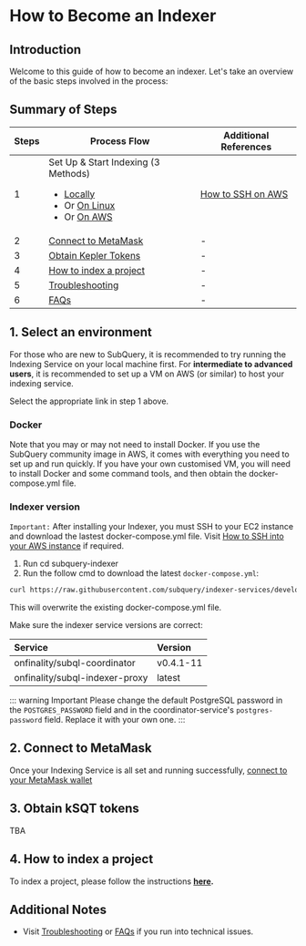 # How to Become an Indexer

## Introduction

Welcome to this guide of how to become an indexer. Let's take an overview of the basic steps involved in the process:

## Summary of Steps

| Steps | Process Flow                                                                                                                                                                                                               | Additional References                          |
| ----- | -------------------------------------------------------------------------------------------------------------------------------------------------------------------------------------------------------------------------- | ---------------------------------------------- |
| 1     | Set Up & Start Indexing (3 Methods)<ul><li>[Locally](../indexers/install-indexer-locally.md)</li><li>Or [On Linux](../indexers/install-indexer-linux.md)</li><li>Or [On AWS](../indexers/install-indexer-aws.md)</li></ul> | [How to SSH on AWS](../indexers/ssh-in-aws.md) |
| 2     | [Connect to MetaMask](../metamask/connect-metamask.md)                                                                                                                                                                     | -                                              |
| 3     | [Obtain Kepler Tokens](#3-obtain-ksqt-tokens)                                                                                                                                                                     | -                                              |
| 4     | [How to index a project](#4-how-to-index-a-project)                                                                                                                                                                   | -                                              |
| 5     | [Troubleshooting](../indexers/troubleshooting-indexers.md)                                                                                                                                                                 | -                                              |
| 6     | [FAQs](../indexers/faqs-indexers.md)                                                                                                                                                                                       | -                                              |

## 1. Select an environment 

For those who are new to SubQuery, it is recommended to try running the Indexing Service on your local machine first. For **intermediate to advanced users**, it is recommended to set up a VM on AWS (or similar) to host your indexing service.

Select the appropriate link in step 1 above. 

### Docker

Note that you may or may not need to install Docker. If you use the SubQuery community image in AWS, it comes with everything you need to set up and run quickly. If you have your own customised VM, you will need to install Docker and some command tools, and then obtain the docker-compose.yml file.

### Indexer version

`Important:`
After installing your Indexer, you must SSH to your EC2 instance and download the lastest docker-compose.yml file. Visit [How to SSH into your AWS instance](../indexers/ssh-in-aws.md) if required.


1. Run cd subquery-indexer
2. Run the follow cmd to download the latest `docker-compose.yml`:

```sh
curl https://raw.githubusercontent.com/subquery/indexer-services/develop/docker-compose.yml -o docker-compose.yml
```

This will overwrite the existing docker-compose.yml file.

Make sure the indexer service versions are correct:

| Service  | Version |
| :----------------------------- | :----- |
| onfinality/subql-coordinator   | v0.4.1-11 |
| onfinality/subql-indexer-proxy | latest |

::: warning Important
Please change the default PostgreSQL password in the `POSTGRES_PASSWORD` field and in the coordinator-service's `postgres-password` field. Replace it with your own one. 
:::


## 2. Connect to MetaMask

Once your Indexing Service is all set and running successfully, [connect to your MetaMask wallet](../metamask/connect-metamask.md) 

## 3. Obtain kSQT tokens 

TBA

## 4. How to index a project

To index a project, please follow the instructions **[here](../indexers/index-project.md).**


## Additional Notes

- Visit [Troubleshooting](../indexers/troubleshooting-indexers.md) or [FAQs](../indexers/faqs-indexers.md) if you run into technical issues.


